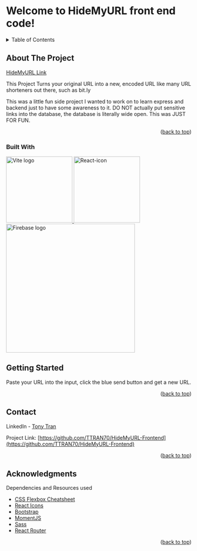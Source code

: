 # Welcome to HideMyURL front end code!

<a name="readme-top"></a>

<details>
  <summary>Table of Contents</summary>
  <ol>
    <li>
      <a href="#about-the-project">About The Project</a>
      <ul>
        <li><a href="#built-with">Built With</a></li>
      </ul>
    </li>
    <li>
      <a href="#getting-started">Getting Started</a>
    </li>
    <li><a href="#contact">Contact</a></li>
    <li><a href="#acknowledgments">Acknowledgments</a></li>
  </ol>
</details>

## About The Project

<a href="https://hidemyurl.vercel.app/">HideMyURL Link</a>

This Project Turns your original URL into a new, encoded URL like many URL shorteners out there, such as bit.ly

This was a little fun side project I wanted to work on to learn express and backend just to have some awareness to it.
DO NOT actually put sensitive links into the database, the database is literally wide open. This was JUST FOR FUN.

<p align="right">(<a href="#readme-top">back to top</a>)</p>

### Built With

<a href="https://vitejs.dev" target="_blank" rel="noopener noreferrer">
    <img width="180" src="https://vitejs.dev/logo.svg" alt="Vite logo">
 </a>
 <a target="_blank" title="React ICON" href="https://react.dev/"><img width="180" alt="React-icon" src="https://upload.wikimedia.org/wikipedia/commons/thumb/a/a7/React-icon.svg/512px-React-icon.svg.png"></a>
 <a href="https://firebase.google.com/" target="_blank"><img width="350" src="https://firebase.google.com/static/downloads/brand-guidelines/SVG/logo-built_white.svg" alt="Firebase logo"></a>
 
 ## Getting Started

Paste your URL into the input, click the blue send button and get a new URL.

<p align="right">(<a href="#readme-top">back to top</a>)</p>

## Contact

LinkedIn - [Tony Tran](https://www.linkedin.com/in/tony-tran-468215241/)

Project Link: [https://github.com/TTRAN70/HideMyURL-Frontend](https://github.com/TTRAN70/HideMyURL-Frontend)

<p align="right">(<a href="#readme-top">back to top</a>)</p>

## Acknowledgments

Dependencies and Resources used

* [CSS Flexbox Cheatsheet](https://css-tricks.com/snippets/css/a-guide-to-flexbox/)
* [React Icons](https://react-icons.github.io/react-icons/search)
* [Bootstrap](https://getbootstrap.com/)
* [MomentJS](https://momentjs.com/)
* [Sass](https://sass-lang.com/documentation/js-api/)
* [React Router](https://reactrouter.com/en/main)


<p align="right">(<a href="#readme-top">back to top</a>)</p>
